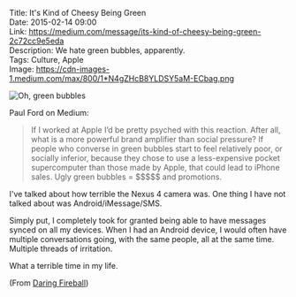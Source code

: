 Title: It's Kind of Cheesy Being Green  
Date: 2015-02-14 09:00  
Link: https://medium.com/message/its-kind-of-cheesy-being-green-2c72cc9e5eda  
Description: We hate green bubbles, apparently.  
Tags: Culture, Apple  
Image: https://cdn-images-1.medium.com/max/800/1*N4gZHcB8YLDSY5aM-ECbag.png  

<img class="screenshot iphone" src="https://cdn-images-1.medium.com/max/800/1*N4gZHcB8YLDSY5aM-ECbag.png" alt="Oh, green bubbles" title="Oh, green bubbles">

Paul Ford on Medium:

> If I worked at Apple I’d be pretty psyched with this reaction. After all, what is a more powerful brand amplifier than social pressure? If people who converse in green bubbles start to feel relatively poor, or socially inferior, because they chose to use a less-expensive pocket supercomputer than those made by Apple, that could lead to iPhone sales. Ugly green bubbles = \$\$\$\$\$ and promotions.

I've talked about how terrible the Nexus 4 camera was. One thing I have not talked about was Android/iMessage/SMS.

Simply put, I completely took for granted being able to have messages synced on all my devices. When I had an Android device, I would often have multiple conversations going, with the same people, all at the same time. Multiple threads of irritation. 

What a terrible time in my life. 

(From [Daring Fireball][1])

[1]: http://daringfireball.net/linked/2015/02/12/being-green "Source post from John Gruber"